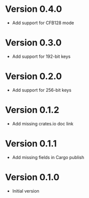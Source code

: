 # Version 0.4.0

- Add support for CFB128 mode

# Version 0.3.0

- Add support for 192-bit keys

# Version 0.2.0

- Add support for 256-bit keys

# Version 0.1.2

- Add missing crates.io doc link

# Version 0.1.1

- Add missing fields in Cargo publish

# Version 0.1.0

- Initial version
